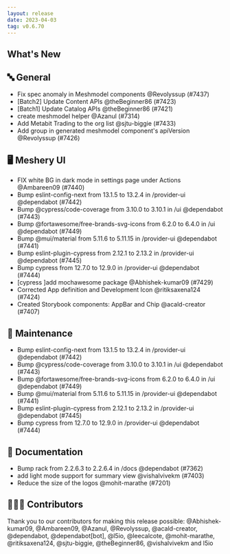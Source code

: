 ```yaml
---
layout: release
date: 2023-04-03
tag: v0.6.70
---
```


## What's New

## 🔤 General

- Fix spec anomaly in Meshmodel components @Revolyssup (#7437)
- [Batch2] Update Content APIs @theBeginner86 (#7423)
- [Batch1] Update Catalog APIs @theBeginner86 (#7421)
- create meshmodel helper @Azanul (#7314)
- Add Metabit Trading to the org list @sjtu-biggie (#7433)
- Add group in generated meshmodel component's apiVersion @Revolyssup (#7426)

## 🖥 Meshery UI

- FIX white BG in dark mode in settings page under Actions @Ambareen09 (#7440)
- Bump eslint-config-next from 13.1.5 to 13.2.4 in /provider-ui @dependabot (#7442)
- Bump @cypress/code-coverage from 3.10.0 to 3.10.1 in /ui @dependabot (#7443)
- Bump @fortawesome/free-brands-svg-icons from 6.2.0 to 6.4.0 in /ui @dependabot (#7449)
- Bump @mui/material from 5.11.6 to 5.11.15 in /provider-ui @dependabot (#7441)
- Bump eslint-plugin-cypress from 2.12.1 to 2.13.2 in /provider-ui @dependabot (#7445)
- Bump cypress from 12.7.0 to 12.9.0 in /provider-ui @dependabot (#7444)
- [cypress ]add mochawesome package @Abhishek-kumar09 (#7429)
- Corrected App definition and Development Icon @ritiksaxena124 (#7424)
- Created Storybook components: AppBar and Chip @acald-creator (#7407)

## 🧰 Maintenance

- Bump eslint-config-next from 13.1.5 to 13.2.4 in /provider-ui @dependabot (#7442)
- Bump @cypress/code-coverage from 3.10.0 to 3.10.1 in /ui @dependabot (#7443)
- Bump @fortawesome/free-brands-svg-icons from 6.2.0 to 6.4.0 in /ui @dependabot (#7449)
- Bump @mui/material from 5.11.6 to 5.11.15 in /provider-ui @dependabot (#7441)
- Bump eslint-plugin-cypress from 2.12.1 to 2.13.2 in /provider-ui @dependabot (#7445)
- Bump cypress from 12.7.0 to 12.9.0 in /provider-ui @dependabot (#7444)

## 📖 Documentation

- Bump rack from 2.2.6.3 to 2.2.6.4 in /docs @dependabot (#7362)
- add light mode support for summary view @vishalvivekm (#7403)
- Reduce the size of the logos @mohit-marathe (#7201)

## 👨🏽‍💻 Contributors

Thank you to our contributors for making this release possible:
@Abhishek-kumar09, @Ambareen09, @Azanul, @Revolyssup, @acald-creator, @dependabot, @dependabot[bot], @l5io, @leecalcote, @mohit-marathe, @ritiksaxena124, @sjtu-biggie, @theBeginner86, @vishalvivekm and l5io
